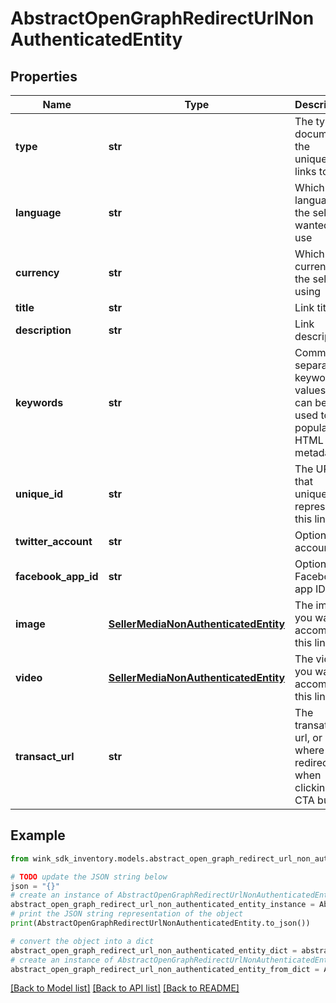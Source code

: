 # AbstractOpenGraphRedirectUrlNonAuthenticatedEntity


## Properties

Name | Type | Description | Notes
------------ | ------------- | ------------- | -------------
**type** | **str** | The type of document the uniqueId links to | 
**language** | **str** | Which language the seller wanted to use | [default to 'en']
**currency** | **str** | Which currency the seller is using | [optional] [default to 'USD']
**title** | **str** | Link title | 
**description** | **str** | Link description | 
**keywords** | **str** | Comma-separated keyword values that can be used to populate HTML metadata | [optional] 
**unique_id** | **str** | The URL ID that uniquely represents this link | 
**twitter_account** | **str** | Optional X account ID | [optional] 
**facebook_app_id** | **str** | Optional Facebook app ID | [optional] 
**image** | [**SellerMediaNonAuthenticatedEntity**](SellerMediaNonAuthenticatedEntity.md) | The image you want to accompany this link | [optional] 
**video** | [**SellerMediaNonAuthenticatedEntity**](SellerMediaNonAuthenticatedEntity.md) | The video you want to accompany this link | [optional] 
**transact_url** | **str** | The transation url, or where to redirect to when clicking the CTA button. | 

## Example

```python
from wink_sdk_inventory.models.abstract_open_graph_redirect_url_non_authenticated_entity import AbstractOpenGraphRedirectUrlNonAuthenticatedEntity

# TODO update the JSON string below
json = "{}"
# create an instance of AbstractOpenGraphRedirectUrlNonAuthenticatedEntity from a JSON string
abstract_open_graph_redirect_url_non_authenticated_entity_instance = AbstractOpenGraphRedirectUrlNonAuthenticatedEntity.from_json(json)
# print the JSON string representation of the object
print(AbstractOpenGraphRedirectUrlNonAuthenticatedEntity.to_json())

# convert the object into a dict
abstract_open_graph_redirect_url_non_authenticated_entity_dict = abstract_open_graph_redirect_url_non_authenticated_entity_instance.to_dict()
# create an instance of AbstractOpenGraphRedirectUrlNonAuthenticatedEntity from a dict
abstract_open_graph_redirect_url_non_authenticated_entity_from_dict = AbstractOpenGraphRedirectUrlNonAuthenticatedEntity.from_dict(abstract_open_graph_redirect_url_non_authenticated_entity_dict)
```
[[Back to Model list]](../README.md#documentation-for-models) [[Back to API list]](../README.md#documentation-for-api-endpoints) [[Back to README]](../README.md)


